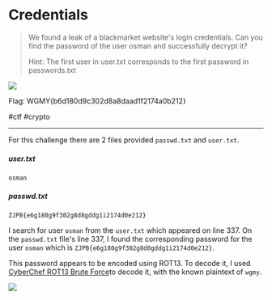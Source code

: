 # Credentials
> We found a leak of a blackmarket website's login credentials. Can you find the password of the user osman and successfully decrypt it?
> 
> Hint: The first user in user.txt corresponds to the first password in passwords.txt

![](https://i.imgur.com/bqzzlnG.png)

Flag: WGMY{b6d180d9c302d8a8daad1f2174a0b212}

#ctf #crypto 

---
For this challenge there are 2 files provided `passwd.txt` and `user.txt`.
##### user.txt
```text
osman
```
##### passwd.txt
```text
ZJPB{e6g180g9f302g8d8gddg1i2174d0e212}
```

I search for user `osman` from the `user.txt` which appeared on line 337.  On the `passwd.txt` file's line 337, I found the corresponding password for the user `osman` which is `ZJPB{e6g180g9f302g8d8gddg1i2174d0e212}`. 

This password appears to be encoded using ROT13. To decode it, I used [CyberChef ROT13 Brute Force](https://cyberchef.org/#recipe=ROT13_Brute_Force(true,true,false,100,0,true,'wgmy')&input=WkpQQntlNmcxODBnOWYzMDJnOGQ4Z2RkZzFpMjE3NGQwZTIxMn0)to decode it, with the known plaintext of `wgmy`.
 
![](https://i.imgur.com/Mbm5Fpz.png)
